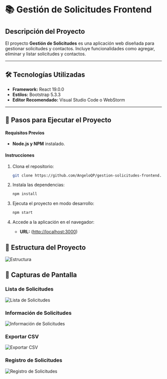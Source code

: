 # 📚 Gestión de Solicitudes Frontend

## Descripción del Proyecto

El proyecto **Gestión de Solicitudes** es una aplicación web diseñada para gestionar solicitudes y contactos. Incluye funcionalidades como agregar, eliminar y listar solicitudes y contactos.

---

## 🛠️ Tecnologías Utilizadas

- **Framework:** React 19.0.0
- **Estilos:** Bootstrap 5.3.3
- **Editor Recomendado:** Visual Studio Code o WebStorm

---

## 🚀 Pasos para Ejecutar el Proyecto

#### **Requisitos Previos**
- **Node.js y NPM** instalado.

#### **Instrucciones**

1. Clona el repositorio:
   ```bash
   git clone https://github.com/AngeloQP/gestion-solicitudes-frontend.git

2. Instala las dependencias:
   ```bash
   npm install

3. Ejecuta el proyecto en modo desarrollo:
   ```bash
   npm start

5. Accede a la aplicación en el navegador:

   - **URL:** ([http://localhost:3000](http://localhost:3000/))



## 📁 Estructura del Proyecto


![Estructura](src/assets/estructura.png)


## 📸 Capturas de Pantalla

### **Lista de Solicitudes**
![Lista de Solicitudes](src/assets/listaSolicitudes.gif)

### **Información de Solicitudes**
![Información de Solicitudes](src/assets/infoSolicitudes.gif)

### **Exportar CSV**
![Exportar CSV](src/assets/exportarCSV.gif)

### **Registro de Solicitudes**
![Registro de Solicitudes](src/assets/registroSolicitudes.gif)
